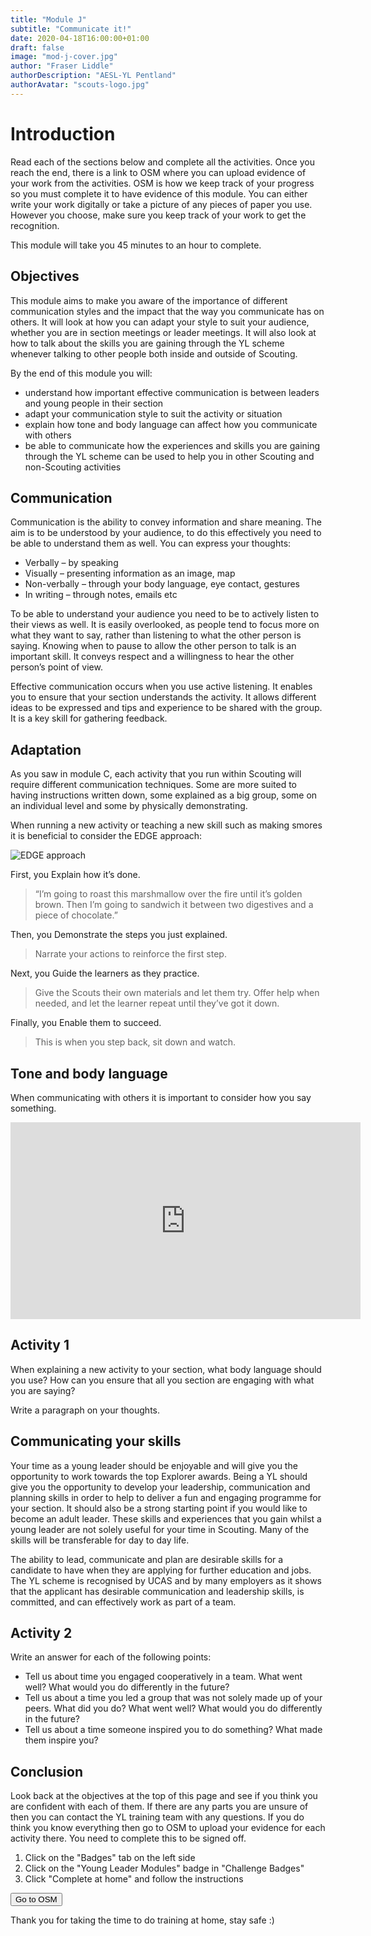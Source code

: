 ```yaml
---
title: "Module J"
subtitle: "Communicate it!"
date: 2020-04-18T16:00:00+01:00
draft: false
image: "mod-j-cover.jpg"
author: "Fraser Liddle"
authorDescription: "AESL-YL Pentland"
authorAvatar: "scouts-logo.jpg"
---
```


# Introduction

Read each of the sections below and complete all the activities. Once you reach the end, there is a link to OSM where you can upload evidence of your work from the activities. OSM is how we keep track of your progress so you must complete it to have evidence of this module. You can either write your work digitally or take a picture of any pieces of paper you use. However you choose, make sure you keep track of your work to get the recognition.

This module will take you 45 minutes to an hour to complete.

## Objectives

This module aims to make you aware of the importance of different communication styles and the impact that the way you communicate has on others. It will look at how you can adapt your style to suit your audience, whether you are in section meetings or leader meetings. It will also look at how to talk about the skills you are gaining through the YL scheme whenever talking to other people both inside and outside of Scouting.

By the end of this module you will:

-   understand how important effective communication is between leaders and young people in their section 
-   adapt your communication style to suit the activity or situation 
-   explain how tone and body language can affect how you communicate with others
-   be able to communicate how the experiences and skills you are gaining through the YL scheme can be used to help you in other Scouting and non-Scouting activities

## Communication

Communication is the ability to convey information and share meaning. The aim is to be understood by your audience, to do this effectively you need to be able to understand them as well. You can express your thoughts:

-   Verbally – by speaking 
-   Visually – presenting information as an image, map
-   Non-verbally – through your body language, eye contact, gestures
-   In writing – through notes, emails etc

To be able to understand your audience you need to be to actively listen to their views as well. It is easily overlooked, as people tend to focus more on what they want to say, rather than listening to what the other person is saying. Knowing when to pause to allow the other person to talk is an important skill. It conveys respect and a willingness to hear the other person’s point of view.

Effective communication occurs when you use active listening. It enables you to ensure that your section understands the activity. It allows different ideas to be expressed and tips and experience to be shared with the group. It is a key skill for gathering feedback.

## Adaptation

As you saw in module C, each activity that you run within Scouting will require different communication techniques. Some are more suited to having instructions written down, some explained as a big group, some on an individual level and some by physically demonstrating.

When running a new activity or teaching a new skill such as making smores it is beneficial to consider the EDGE approach:

![EDGE approach](/edge.png)

First, you Explain how it’s done.

>“I’m going to roast this marshmallow over the fire until it’s golden brown. Then I’m going to sandwich it between two digestives and a piece of chocolate.”

Then, you Demonstrate the steps you just explained.

>Narrate your actions to reinforce the first step.

Next, you Guide the learners as they practice.

>Give the Scouts their own materials and let them try. Offer help when needed, and let the learner repeat until they’ve got it down.

Finally, you Enable them to succeed.

>This is when you step back, sit down and watch. 

## Tone and body language

When communicating with others it is important to consider how you say something.

<iframe width="560" height="315" src="https://www.youtube.com/embed/tNO-DcC_7hk" frameborder="0" allow="accelerometer; autoplay; encrypted-media; gyroscope; picture-in-picture" allowfullscreen></iframe>

## Activity 1

When explaining a new activity to your section, what body language should you use? How can you ensure that all you section are engaging with what you are saying?

Write a paragraph on your thoughts.

## Communicating your skills
Your time as a young leader should be enjoyable and will give you the opportunity to work towards the top Explorer awards. Being a YL should give you the opportunity to develop your leadership, communication and planning skills in order to help to deliver a fun and engaging programme for your section. It should also be a strong starting point if you would like to become an adult leader. These skills and experiences that you gain whilst a young leader are not solely useful for your time in Scouting. Many of the skills will be transferable for day to day life.

The ability to lead, communicate and plan are desirable skills for a candidate to have when they are applying for further education and jobs. The YL scheme is recognised by UCAS and by many employers as it shows that the applicant has desirable communication and leadership skills, is committed, and can effectively work as part of a team.

## Activity 2

Write an answer for each of the following points:

-   Tell us about time you engaged cooperatively in a team. What went well? What would you do differently in the future?
-   Tell us about a time you led a group that was not solely made up of your peers. What did you do? What went well? What would you do differently in the future?
-   Tell us about a time someone inspired you to do something? What made them inspire you?

## Conclusion

Look back at the objectives at the top of this page and see if you think you are confident with each of them. If there are any parts you are unsure of then you can contact the YL training team with any questions. If you do think you know everything then go to OSM to upload your evidence for each activity there. You need to complete this to be signed off.

1. Click on the "Badges" tab on the left side
2. Click on the "Young Leader Modules" badge in "Challenge Badges"
3. Click "Complete at home" and follow the instructions

<a href="https://www.onlinescoutmanager.co.uk/main.php">
 <button type="button" class="go-to-osm">Go to OSM</button>
</a>

Thank you for taking the time to do training at home, stay safe :)
